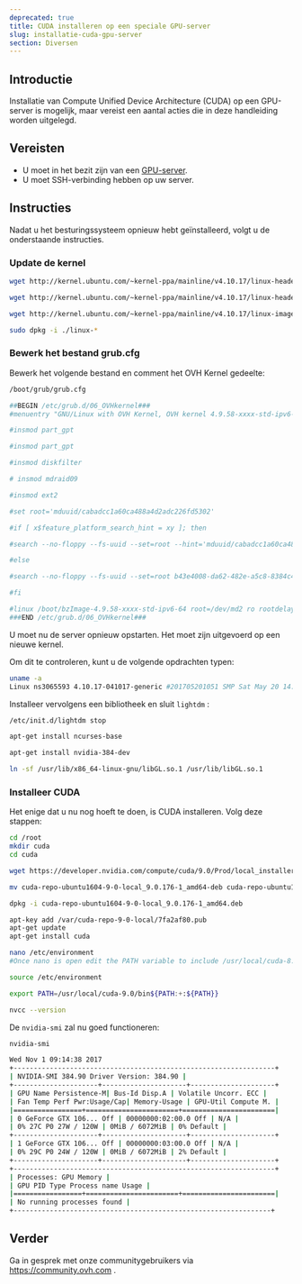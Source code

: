 ```yaml
---
deprecated: true
title: CUDA installeren op een speciale GPU-server
slug: installatie-cuda-gpu-server
section: Diversen
---
```


## Introductie

Installatie van Compute Unified Device Architecture (CUDA) op een GPU-server is mogelijk, maar vereist een aantal acties die in deze handleiding worden uitgelegd.

## Vereisten

- U moet in het bezit zijn van een [GPU-server](https://www.ovh.com/fr/serveurs_dedies/gpu/).
- U moet SSH-verbinding hebben op uw server. 

## Instructies

Nadat u het besturingssysteem opnieuw hebt geïnstalleerd, volgt u de onderstaande instructies.

### Update de kernel

```sh
wget http://kernel.ubuntu.com/~kernel-ppa/mainline/v4.10.17/linux-headers-4.10.17-041017_4.10.17-041017.201705201051_all.deb
```

```sh
wget http://kernel.ubuntu.com/~kernel-ppa/mainline/v4.10.17/linux-headers-4.10.17-041017-generic_4.10.17-041017.201705201051_amd64.deb
```

```sh
wget http://kernel.ubuntu.com/~kernel-ppa/mainline/v4.10.17/linux-image-4.10.17-041017-generic_4.10.17-041017.201705201051_amd64.deb
```

```sh
sudo dpkg -i ./linux-*
```

### Bewerk het bestand grub.cfg

Bewerk het volgende bestand en comment het OVH Kernel gedeelte:
```sh
/boot/grub/grub.cfg
```

```sh
##BEGIN /etc/grub.d/06_OVHkernel###
#menuentry "GNU/Linux with OVH Kernel, OVH kernel 4.9.58-xxxx-std-ipv6-64" {

#insmod part_gpt

#insmod part_gpt

#insmod diskfilter

# insmod mdraid09

#insmod ext2

#set root='mduuid/cabadcc1a60ca488a4d2adc226fd5302'

#if [ x$feature_platform_search_hint = xy ]; then

#search --no-floppy --fs-uuid --set=root --hint='mduuid/cabadcc1a60ca488a4d2adc226fd5302' b43e4008-da62-482e-a5c8-8384c40b69db

#else

#search --no-floppy --fs-uuid --set=root b43e4008-da62-482e-a5c8-8384c40b69db

#fi

#linux /boot/bzImage-4.9.58-xxxx-std-ipv6-64 root=/dev/md2 ro rootdelay=10 noquiet nosplash net.ifnames=0 biosdevname=0
###END /etc/grub.d/06_OVHkernel###
```

U moet nu de server opnieuw opstarten. Het moet zijn uitgevoerd op een nieuwe kernel.

Om dit te controleren, kunt u de volgende opdrachten typen:

```sh
uname -a
Linux ns3065593 4.10.17-041017-generic #201705201051 SMP Sat May 20 14:53:33 UTC 2017 x86_64 x86_64 x86_64 GNU/Linux
```

Installeer vervolgens een bibliotheek en sluit `lightdm` :

```sh
/etc/init.d/lightdm stop
```

```sh
apt-get install ncurses-base
```

```sh
apt-get install nvidia-384-dev
```

```sh
ln -sf /usr/lib/x86_64-linux-gnu/libGL.so.1 /usr/lib/libGL.so.1
```
 
### Installeer CUDA
 
Het enige dat u nu nog hoeft te doen, is CUDA installeren.  Volg deze stappen:

```sh
cd /root
mkdir cuda
cd cuda
```

```sh
wget https://developer.nvidia.com/compute/cuda/9.0/Prod/local_installers/cuda-repo-ubuntu1604-9-0-local_9.0.176-1_amd64-deb
```

```sh
mv cuda-repo-ubuntu1604-9-0-local_9.0.176-1_amd64-deb cuda-repo-ubuntu1604-9-0-local_9.0.176-1_amd64.deb
```

```sh
dpkg -i cuda-repo-ubuntu1604-9-0-local_9.0.176-1_amd64.deb
```

```sh
apt-key add /var/cuda-repo-9-0-local/7fa2af80.pub
apt-get update
apt-get install cuda
```

```sh
nano /etc/environment
#Once nano is open edit the PATH variable to include /usr/local/cuda-8.0/bin folder. Na bewerking ziet het scherm er zo uit.
```

```sh
source /etc/environment
```

```sh
export PATH=/usr/local/cuda-9.0/bin${PATH:+:${PATH}}
```

```sh
nvcc --version
```
 
De `nvidia-smi` zal nu goed functioneren: 

```sh
nvidia-smi
```

```sh
Wed Nov 1 09:14:38 2017
+-----------------------------------------------------------------+
| NVIDIA-SMI 384.90 Driver Version: 384.90 |
+---------------------+---------------------+---------------------+
| GPU Name Persistence-M| Bus-Id Disp.A | Volatile Uncorr. ECC |
| Fan Temp Perf Pwr:Usage/Cap| Memory-Usage | GPU-Util Compute M. |
|=================+=======================+=======================|
| 0 GeForce GTX 106... Off | 00000000:02:00.0 Off | N/A |
| 0% 27C P0 27W / 120W | 0MiB / 6072MiB | 0% Default |
+---------------------+---------------------+---------------------+
| 1 GeForce GTX 106... Off | 00000000:03:00.0 Off | N/A |
| 0% 29C P0 24W / 120W | 0MiB / 6072MiB | 2% Default |
+---------------------+---------------------+---------------------+
+-----------------------------------------------------------------+
| Processes: GPU Memory |
| GPU PID Type Process name Usage |
|=================+=======================+=======================|
| No running processes found |
+----------------------------------------------------------------+
```

## Verder

Ga in gesprek met onze communitygebruikers via <https://community.ovh.com> .